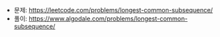 - 문제: https://leetcode.com/problems/longest-common-subsequence/
- 풀이: https://www.algodale.com/problems/longest-common-subsequence/